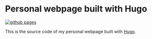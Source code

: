 # Personal webpage built with Hugo

[![github pages](https://github.com/lyuwen/personal-website-hugo/actions/workflows/gh-pages.yml/badge.svg?branch=master)](https://github.com/lyuwen/personal-website-hugo/actions/workflows/gh-pages.yml)

This is the source code of my personal webpage built with [Hugo](https://github.com/gohugoio/hugo).
